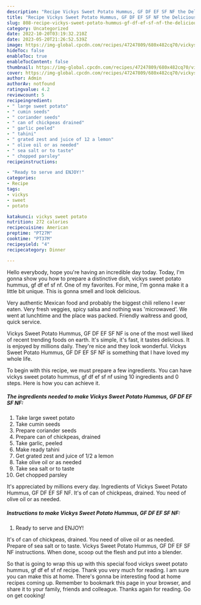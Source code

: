 ```yaml
---
description: "Recipe Vickys Sweet Potato Hummus, GF DF EF SF NF the Delicious}"
title: "Recipe Vickys Sweet Potato Hummus, GF DF EF SF NF the Delicious}"
slug: 808-recipe-vickys-sweet-potato-hummus-gf-df-ef-sf-nf-the-delicious
category: Uncategorized
date: 2022-10-20T03:19:32.210Z
date: 2023-05-20T21:26:52.539Z
image: https://img-global.cpcdn.com/recipes/47247809/680x482cq70/vickys-sweet-potato-hummus-gf-df-ef-sf-nf-recipe-main-photo.jpg
hideToc: false
enableToc: true
enableTocContent: false
thumbnail: https://img-global.cpcdn.com/recipes/47247809/680x482cq70/vickys-sweet-potato-hummus-gf-df-ef-sf-nf-recipe-main-photo.jpg
cover: https://img-global.cpcdn.com/recipes/47247809/680x482cq70/vickys-sweet-potato-hummus-gf-df-ef-sf-nf-recipe-main-photo.jpg
author: Admin
authorAv: notfound
ratingvalue: 4.2
reviewcount: 5
recipeingredient:
- " large sweet potato"
- " cumin seeds"
- " coriander seeds"
- " can of chickpeas drained"
- " garlic peeled"
- " tahini"
- " grated zest and juice of 12 a lemon"
- " olive oil or as needed"
- " sea salt or to taste"
- " chopped parsley"
recipeinstructions:

- "Ready to serve and ENJOY!"
categories:
- Recipe
tags:
- vickys
- sweet
- potato

katakunci: vickys sweet potato 
nutrition: 272 calories
recipecuisine: American
preptime: "PT27M"
cooktime: "PT37M"
recipeyield: "4"
recipecategory: Dinner

---
```



Hello everybody, hope you're having an incredible day today. Today, I'm gonna show you how to prepare a distinctive dish, vickys sweet potato hummus, gf df ef sf nf. One of my favorites. For mine, I'm gonna make it a little bit unique. This is gonna smell and look delicious.

Very authentic Mexican food and probably the biggest chili relleno I ever eaten. Very fresh veggies, spicy salsa and nothing was &#39;microwaved&#39;. We went at lunchtime and the place was packed. Friendly waitress and good, quick service.

Vickys Sweet Potato Hummus, GF DF EF SF NF is one of the most well liked of recent trending foods on earth. It's simple, it's fast, it tastes delicious. It is enjoyed by millions daily. They're nice and they look wonderful. Vickys Sweet Potato Hummus, GF DF EF SF NF is something that I have loved my whole life.


To begin with this recipe, we must prepare a few ingredients. You can have vickys sweet potato hummus, gf df ef sf nf using 10 ingredients and 0 steps. Here is how you can achieve it.

<!--inarticleads1-->

##### The ingredients needed to make Vickys Sweet Potato Hummus, GF DF EF SF NF:

1. Take  large sweet potato
1. Take  cumin seeds
1. Prepare  coriander seeds
1. Prepare  can of chickpeas, drained
1. Take  garlic, peeled
1. Make ready  tahini
1. Get  grated zest and juice of 1/2 a lemon
1. Take  olive oil or as needed
1. Take  sea salt or to taste
1. Get  chopped parsley


It&#39;s appreciated by millions every day. Ingredients of Vickys Sweet Potato Hummus, GF DF EF SF NF. It&#39;s of can of chickpeas, drained. You need of olive oil or as needed. 

<!--inarticleads2-->

##### Instructions to make Vickys Sweet Potato Hummus, GF DF EF SF NF:


1. Ready to serve and ENJOY!

It&#39;s of can of chickpeas, drained. You need of olive oil or as needed. Prepare of sea salt or to taste. Vickys Sweet Potato Hummus, GF DF EF SF NF instructions. When done, scoop out the flesh and put into a blender. 

So that is going to wrap this up with this special food vickys sweet potato hummus, gf df ef sf nf recipe. Thank you very much for reading. I am sure you can make this at home. There's gonna be interesting food at home recipes coming up. Remember to bookmark this page in your browser, and share it to your family, friends and colleague. Thanks again for reading. Go on get cooking!
